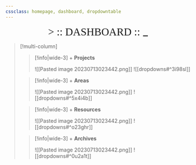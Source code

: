 ```yaml
---
cssclass: homepage, dashboard, dropdowntable
---
```

<center>
<span class="arrow" style="font-family:white rabbit; font-weight: normal; font-size: 29"> > :: DASHBOARD ::</span><span class="dash" style="font-size: 29"> _</span>
</center>


> [!multi-column]
> 
>> [!info|wide-3] + **Projects**
>> 
>> ![[Pasted image 20230713023442.png]]
![[dropdowns#^3i98sl]]
>
>> [!info|wide-3] + **Areas**
>> 
>> ![[Pasted image 20230713023442.png]]
![[dropdowns#^5x4i4b]]
> 
>> [!info|wide-3] + **Resources** 
>> 
>> ![[Pasted image 20230713023442.png]]
![[dropdowns#^o23ghr]]
>
>> [!info|wide-3] + **Archives** 
>> 
>> ![[Pasted image 20230713023442.png]]
![[dropdowns#^0u2a1t]]
>




